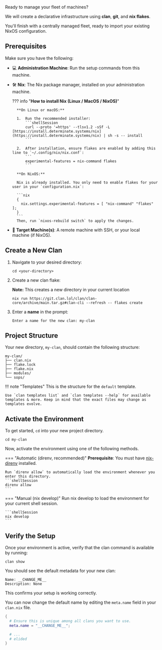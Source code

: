 Ready to manage your fleet of machines?

We will create a declarative infrastructure using **clan**, **git**, and **nix flakes**.

You'll finish with a centrally managed fleet, ready to import your existing NixOS configuration.

## Prerequisites

Make sure you have the following:

* 💻 **Administration Machine**: Run the setup commands from this machine.
* 🛠️ **Nix**: The Nix package manager, installed on your administration machine.

    ??? info "**How to install Nix (Linux / MacOS / NixOS)**"

        **On Linux or macOS:**

        1.  Run the recommended installer:
            ```shellSession
            curl --proto '=https' --tlsv1.2 -sSf -L [https://install.determinate.systems/nix](https://install.determinate.systems/nix) | sh -s -- install
            ```

        2.  After installation, ensure flakes are enabled by adding this line to `~/.config/nix/nix.conf`:
            ```
            experimental-features = nix-command flakes
            ```

        **On NixOS:**

        Nix is already installed. You only need to enable flakes for your user in your `configuration.nix`:

        ```nix
        {
          nix.settings.experimental-features = [ "nix-command" "flakes" ];
        }
        ```
        Then, run `nixos-rebuild switch` to apply the changes.

* 🎯 **Target Machine(s)**: A remote machine with SSH, or your local machine (if NixOS).

## Create a New Clan

1. Navigate to your desired directory:

    ```shellSession
    cd <your-directory>
    ```

2. Create a new clan flake:

    **Note:** This creates a new directory in your current location

    ```shellSession
    nix run https://git.clan.lol/clan/clan-core/archive/main.tar.gz#clan-cli --refresh -- flakes create
    ```

3. Enter a **name** in the prompt:

    ```terminalSession
    Enter a name for the new clan: my-clan
    ```

## Project Structure

Your new directory, `my-clan`, should contain the following structure:

```
my-clan/
├── clan.nix
├── flake.lock
├── flake.nix
├── modules/
└── sops/
```

!!! note "Templates"
    This is the structure for the `default` template.

    Use `clan templates list` and `clan templates --help` for available templates & more. Keep in mind that the exact files may change as templates evolve.


## Activate the Environment

To get started, `cd` into your new project directory.

```shellSession
cd my-clan
```

Now, activate the environment using one of the following methods.

=== "Automatic (direnv, recommended)"
    **Prerequisite**: You must have [nix-direnv](https://github.com/nix-community/nix-direnv) installed.

    Run `direnv allow` to automatically load the environment whenever you enter this directory.
    ```shellSession
    direnv allow
    ```

=== "Manual (nix develop)"
    Run nix develop to load the environment for your current shell session.

    ```shellSession
    nix develop
    ```

## Verify the Setup

Once your environment is active, verify that the clan command is available by running:

```shellSession
clan show
```

You should see the default metadata for your new clan:

```shellSession
Name: __CHANGE_ME__
Description: None
```

This confirms your setup is working correctly.

You can now change the default name by editing the `meta.name` field in your `clan.nix` file.

```{.nix title="clan.nix" hl_lines="3"}
{
  # Ensure this is unique among all clans you want to use.
  meta.name = "__CHANGE_ME__";

  # ...
  # elided
}
```

